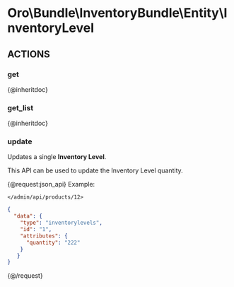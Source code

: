 # Oro\Bundle\InventoryBundle\Entity\InventoryLevel

## ACTIONS

### get

{@inheritdoc}

### get_list

{@inheritdoc}

### update

Updates a single **Inventory Level**.

This API can be used to update the Inventory Level quantity.

{@request:json_api}
Example:

`</admin/api/products/12>`

```JSON
{
  "data": {
    "type": "inventorylevels",
    "id": "1",
    "attributes": {
      "quantity": "222"
    }
   }
}
```
{@/request}
